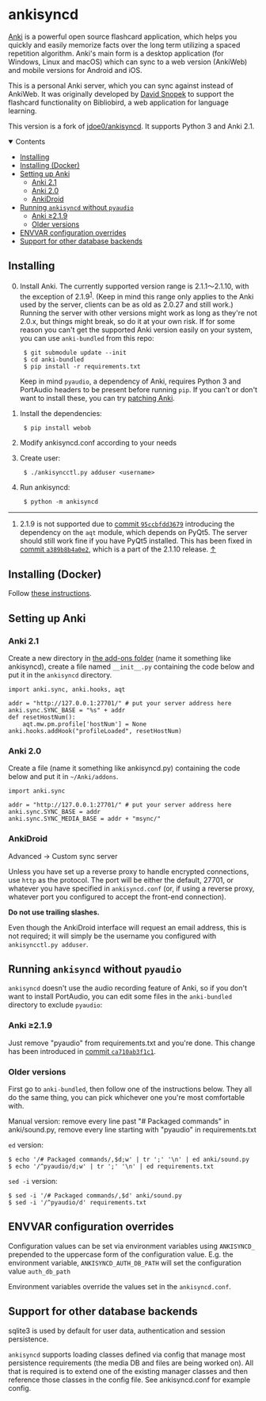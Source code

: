 ankisyncd
=========

[Anki][] is a powerful open source flashcard application, which helps you
quickly and easily memorize facts over the long term utilizing a spaced
repetition algorithm. Anki's main form is a desktop application (for Windows,
Linux and macOS) which can sync to a web version (AnkiWeb) and mobile
versions for Android and iOS.

This is a personal Anki server, which you can sync against instead of
AnkiWeb. It was originally developed by [David Snopek](https://github.com/dsnopek)
to support the flashcard functionality on Bibliobird, a web application for
language learning.

This version is a fork of [jdoe0/ankisyncd](https://github.com/jdoe0/ankisyncd).
It supports Python 3 and Anki 2.1.

[Anki]: https://apps.ankiweb.net/
[dsnopek's Anki Sync Server]: https://github.com/dsnopek/anki-sync-server

<details open><summary>Contents</summary>

 - [Installing](#installing)
 - [Installing (Docker)](#installing-docker)
 - [Setting up Anki](#setting-up-anki)
   - [Anki 2.1](#anki-21)
   - [Anki 2.0](#anki-20)
   - [AnkiDroid](#ankidroid)
 - [Running `ankisyncd` without `pyaudio`](#running-ankisyncd-without-pyaudio)
   - [Anki ≥2.1.9](#anki-219)
   - [Older versions](#older-versions)
 - [ENVVAR configuration overrides](#envvar-configuration-overrides)
 - [Support for other database backends](#support-for-other-database-backends)
</details>

Installing
----------

0. Install Anki. The currently supported version range is 2.1.1〜2.1.10, with the
   exception of 2.1.9<sup id="readme-fn-01b">[1](#readme-fn-01)</sup>. (Keep in
   mind this range only applies to the Anki used by the server, clients can be
   as old as 2.0.27 and still work.) Running the server with other versions might
   work as long as they're not 2.0.x, but things might break, so do it at your
   own risk. If for some reason you can't get the supported Anki version easily
   on your system, you can use `anki-bundled` from this repo:

        $ git submodule update --init
        $ cd anki-bundled
        $ pip install -r requirements.txt

   Keep in mind `pyaudio`, a dependency of Anki, requires Python 3 and PortAudio
   headers to be present before running `pip`. If you can't or don't want to
   install these, you can try [patching Anki](#running-ankisyncd-without-pyaudio).

1. Install the dependencies:

        $ pip install webob

2. Modify ankisyncd.conf according to your needs

3. Create user:

        $ ./ankisyncctl.py adduser <username>

4. Run ankisyncd:

        $ python -m ankisyncd

---

<span id="readme-fn-01"></span>
1. 2.1.9 is not supported due to [commit `95ccbfdd3679`][] introducing the
   dependency on the `aqt` module, which depends on PyQt5. The server should
   still work fine if you have PyQt5 installed. This has been fixed in
   [commit `a389b8b4a0e2`][], which is a part of the 2.1.10 release.
[↑](#readme-fn-01b)

[commit `95ccbfdd3679`]: https://github.com/dae/anki/commit/95ccbfdd3679dd46f22847c539c7fddb8fa904ea
[commit `a389b8b4a0e2`]: https://github.com/dae/anki/commit/a389b8b4a0e209023c4533a7ee335096a704079c

Installing (Docker)
-------------------

Follow [these instructions](https://github.com/kuklinistvan/docker-anki-sync-server#usage).

Setting up Anki
---------------

### Anki 2.1

Create a new directory in [the add-ons folder][addons21] (name it something
like ankisyncd), create a file named `__init__.py` containing the code below
and put it in the `ankisyncd` directory.

    import anki.sync, anki.hooks, aqt

    addr = "http://127.0.0.1:27701/" # put your server address here
    anki.sync.SYNC_BASE = "%s" + addr
    def resetHostNum():
        aqt.mw.pm.profile['hostNum'] = None
    anki.hooks.addHook("profileLoaded", resetHostNum)

### Anki 2.0

Create a file (name it something like ankisyncd.py) containing the code below
and put it in `~/Anki/addons`.

    import anki.sync

    addr = "http://127.0.0.1:27701/" # put your server address here
    anki.sync.SYNC_BASE = addr
    anki.sync.SYNC_MEDIA_BASE = addr + "msync/"

[addons21]: https://apps.ankiweb.net/docs/addons.html#_add_on_folders

### AnkiDroid

Advanced → Custom sync server

Unless you have set up a reverse proxy to handle encrypted connections, use
`http` as the protocol. The port will be either the default, 27701, or
whatever you have specified in `ankisyncd.conf` (or, if using a reverse proxy,
whatever port you configured to accept the front-end connection).

**Do not use trailing slashes.**

Even though the AnkiDroid interface will request an email address, this is not
required; it will simply be the username you configured with `ankisyncctl.py
adduser`.

Running `ankisyncd` without `pyaudio`
-------------------------------------

`ankisyncd` doesn't use the audio recording feature of Anki, so if you don't
want to install PortAudio, you can edit some files in the `anki-bundled`
directory to exclude `pyaudio`:

### Anki ≥2.1.9

Just remove "pyaudio" from requirements.txt and you're done. This change has
been introduced in [commit `ca710ab3f1c1`][].

[commit `ca710ab3f1c1`]: https://github.com/dae/anki/commit/ca710ab3f1c1174469a3b48f1257c0fc0ce624bf

### Older versions

First go to `anki-bundled`, then follow one of the instructions below. They all
do the same thing, you can pick whichever one you're most comfortable with.

Manual version: remove every line past "# Packaged commands" in anki/sound.py,
remove every line starting with "pyaudio" in requirements.txt

`ed` version:

    $ echo '/# Packaged commands/,$d;w' | tr ';' '\n' | ed anki/sound.py
    $ echo '/^pyaudio/d;w' | tr ';' '\n' | ed requirements.txt

`sed -i` version:

    $ sed -i '/# Packaged commands/,$d' anki/sound.py
    $ sed -i '/^pyaudio/d' requirements.txt

ENVVAR configuration overrides
------------------------------

Configuration values can be set via environment variables using `ANKISYNCD_` prepended
to the uppercase form of the configuration value. E.g. the environment variable,
`ANKISYNCD_AUTH_DB_PATH` will set the configuration value `auth_db_path`

Environment variables override the values set in the `ankisyncd.conf`.

Support for other database backends
-----------------------------------

sqlite3 is used by default for user data, authentication and session persistence.

`ankisyncd` supports loading classes defined via config that manage most
persistence requirements (the media DB and files are being worked on). All that is
required is to extend one of the existing manager classes and then reference those
classes in the config file. See ankisyncd.conf for example config.
